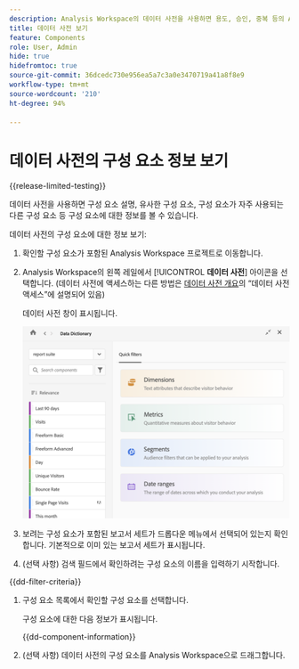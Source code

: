```yaml
---
description: Analysis Workspace의 데이터 사전을 사용하면 용도, 승인, 중복 등의 Analysis Workspace의 다양한 구성 요소를 분류하고 추적할 수 있습니다.
title: 데이터 사전 보기
feature: Components
role: User, Admin
hide: true
hidefromtoc: true
source-git-commit: 36dcedc730e956ea5a7c3a0e3470719a41a8f8e9
workflow-type: tm+mt
source-wordcount: '210'
ht-degree: 94%

---
```


# 데이터 사전의 구성 요소 정보 보기

{{release-limited-testing}}

데이터 사전을 사용하면 구성 요소 설명, 유사한 구성 요소, 구성 요소가 자주 사용되는 다른 구성 요소 등 구성 요소에 대한 정보를 볼 수 있습니다.

데이터 사전의 구성 요소에 대한 정보 보기:

1. 확인할 구성 요소가 포함된 Analysis Workspace 프로젝트로 이동합니다.

1. Analysis Workspace의 왼쪽 레일에서 [!UICONTROL **데이터 사전**] 아이콘을 선택합니다. (데이터 사전에 액세스하는 다른 방법은 [데이터 사전 개요](/help/analyze/analysis-workspace/components/data-dictionary/data-dictionary-overview.md)의 “데이터 사전 액세스”에 설명되어 있음)

   데이터 사전 창이 표시됩니다.

   ![data-dictionary.png](assets/data-dictionary.png)

   <!--double-check this screenshot. I mocked the admin view up a bit to get rid of the Dictionary health tab.-->

1. 보려는 구성 요소가 포함된 보고서 세트가 드롭다운 메뉴에서 선택되어 있는지 확인합니다. 기본적으로 이미 있는 보고서 세트가 표시됩니다.

1. (선택 사항) 검색 필드에서 확인하려는 구성 요소의 이름을 입력하기 시작합니다.

{{dd-filter-criteria}}

1. 구성 요소 목록에서 확인할 구성 요소를 선택합니다.

   구성 요소에 대한 다음 정보가 표시됩니다.

   {{dd-component-information}}

1. (선택 사항) 데이터 사전의 구성 요소를 Analysis Workspace으로 드래그합니다.